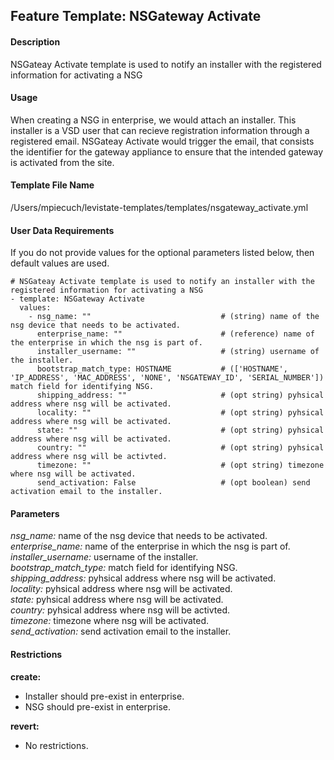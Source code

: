 ## Feature Template: NSGateway Activate
#### Description
NSGateay Activate template is used to notify an installer with the registered information for activating a NSG

#### Usage
When creating a NSG in enterprise, we would attach an installer. This installer is a VSD user that can recieve registration information through a registered email. NSGateay Activate would trigger the email, that consists the identifier for the gateway appliance to ensure that the intended gateway is activated from the site.

#### Template File Name
/Users/mpiecuch/levistate-templates/templates/nsgateway_activate.yml

#### User Data Requirements
If you do not provide values for the optional parameters listed below, then default values are used.

```
# NSGateay Activate template is used to notify an installer with the registered information for activating a NSG
- template: NSGateway Activate
  values:
    - nsg_name: ""                             # (string) name of the nsg device that needs to be activated.
      enterprise_name: ""                      # (reference) name of the enterprise in which the nsg is part of.
      installer_username: ""                   # (string) username of the installer.
      bootstrap_match_type: HOSTNAME           # (['HOSTNAME', 'IP_ADDRESS', 'MAC_ADDRESS', 'NONE', 'NSGATEWAY_ID', 'SERIAL_NUMBER']) match field for identifying NSG.
      shipping_address: ""                     # (opt string) pyhsical address where nsg will be activated.
      locality: ""                             # (opt string) pyhsical address where nsg will be activated.
      state: ""                                # (opt string) pyhsical address where nsg will be activated.
      country: ""                              # (opt string) pyhsical address where nsg will be activted.
      timezone: ""                             # (opt string) timezone where nsg will be activated.
      send_activation: False                   # (opt boolean) send activation email to the installer.

```

#### Parameters
*nsg_name:* name of the nsg device that needs to be activated.<br>
*enterprise_name:* name of the enterprise in which the nsg is part of.<br>
*installer_username:* username of the installer.<br>
*bootstrap_match_type:* match field for identifying NSG.<br>
*shipping_address:* pyhsical address where nsg will be activated.<br>
*locality:* pyhsical address where nsg will be activated.<br>
*state:* pyhsical address where nsg will be activated.<br>
*country:* pyhsical address where nsg will be activted.<br>
*timezone:* timezone where nsg will be activated.<br>
*send_activation:* send activation email to the installer.<br>


#### Restrictions
**create:**
* Installer should pre-exist in enterprise.
* NSG should pre-exist in enterprise.

**revert:**
* No restrictions.


